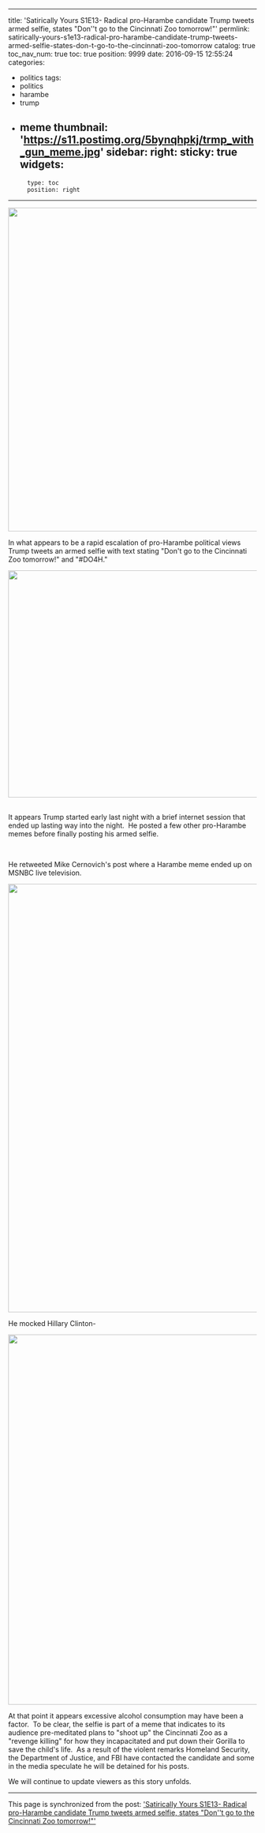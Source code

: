 
---
title: 'Satirically Yours S1E13- Radical pro-Harambe candidate Trump tweets armed selfie, states "Don''t go to the Cincinnati Zoo tomorrow!"'
permlink: satirically-yours-s1e13-radical-pro-harambe-candidate-trump-tweets-armed-selfie-states-don-t-go-to-the-cincinnati-zoo-tomorrow
catalog: true
toc_nav_num: true
toc: true
position: 9999
date: 2016-09-15 12:55:24
categories:
- politics
tags:
- politics
- harambe
- trump
- meme
thumbnail: 'https://s11.postimg.org/5bynqhpkj/trmp_with_gun_meme.jpg'
sidebar:
    right:
        sticky: true
widgets:
    -
        type: toc
        position: right
---


<html>
<p><img src="https://s11.postimg.org/5bynqhpkj/trmp_with_gun_meme.jpg" width="1279" height="656"/></p>
<p>In what appears to be a rapid escalation of pro-Harambe political views Trump tweets an armed selfie with text stating "Don't go to the Cincinnati Zoo tomorrow!" and "#DO4H." &nbsp;</p>
<p><img src="https://s14.postimg.org/lpjguy2gh/trump_ohio_tweet_meme.jpg" width="571" height="460"/>&nbsp;&nbsp;</p>
<p>It appears Trump started early last night with a brief internet session that ended up lasting way into the night. &nbsp;He posted a few other pro-Harambe memes before finally posting his armed selfie.</p>
<p><br></p>
<p>He retweeted Mike Cernovich's post where a Harambe meme ended up on MSNBC live television.</p>
<p><img src="https://www.thesun.co.uk/wp-content/uploads/2016/07/bus-harambe.jpg?w=682" width="682" height="868"/></p>
<p>He mocked Hillary Clinton-</p>
<p><img src="https://scontent.fbos1-1.fna.fbcdn.net/v/t1.0-9/14333795_183978548699700_8979608839241204702_n.jpg?oh=c73a5e37089f4273ac4cf359d0aa2828&amp;oe=587FFA8E" width="750" height="750"/></p>
<p>At that point it appears excessive alcohol consumption may have been a factor. &nbsp;To be clear, the selfie is part of a meme that indicates to its audience pre-meditated plans to "shoot up" the Cincinnati Zoo as a "revenge killing" for how they incapacitated and put down their Gorilla to save the child's life. &nbsp;As a result of the violent remarks Homeland Security, the Department of Justice, and FBI have contacted the candidate and some in the media speculate he will be detained for his posts.</p>
<p>We will continue to update viewers as this story unfolds.</p>
</html>

- - -

This page is synchronized from the post: ['Satirically Yours S1E13- Radical pro-Harambe candidate Trump tweets armed selfie, states "Don''t go to the Cincinnati Zoo tomorrow!"'](https://steemit.com/@aggroed/satirically-yours-s1e13-radical-pro-harambe-candidate-trump-tweets-armed-selfie-states-don-t-go-to-the-cincinnati-zoo-tomorrow)

